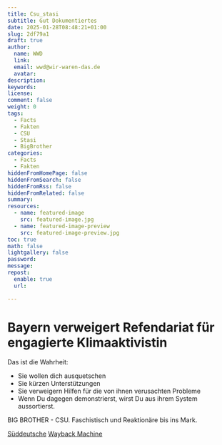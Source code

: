 ```yaml
---
title: Csu_stasi
subtitle: Gut Dokumentiertes
date: 2025-01-28T08:48:21+01:00
slug: 2df79a1
draft: true
author:
  name: WWD
  link: 
  email: wwd@wir-waren-das.de
  avatar:
description:
keywords:
license:
comment: false
weight: 0
tags:
  - Facts
  - Fakten
  - CSU
  - Stasi
  - BigBrother
categories:
  - Facts
  - Fakten
hiddenFromHomePage: false
hiddenFromSearch: false
hiddenFromRss: false
hiddenFromRelated: false
summary:
resources:
  - name: featured-image
    src: featured-image.jpg
  - name: featured-image-preview
    src: featured-image-preview.jpg
toc: true
math: false
lightgallery: false
password:
message:
repost:
  enable: true
  url:

---
```

# Bayern verweigert Refendariat für engagierte Klimaaktivistin

Das ist die Wahrheit:
- Sie wollen dich ausquetschen
- Sie kürzen Unterstützungen
- Sie verweigern Hilfen für die von ihnen verusachten Probleme
- Wenn Du dagegen demonstrierst, wirst Du aus ihrem System aussortierst.

BIG BROTHER - CSU. Faschistisch und Reaktionäre bis ins Mark.

[Süddeutsche](https://www.heise.de/news/Trump-Dekret-Google-Maps-aendert-Golf-von-Mexiko-in-den-USA-10258454.html)
[Wayback Machine](https://web.archive.org/web/20250128072924/https://www.sueddeutsche.de/politik/lehrer-berufsverbot-bayern-aktivismus-li.3186273?reduced=true)
